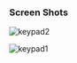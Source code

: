### Screen Shots

![keypad2](https://user-images.githubusercontent.com/59025659/95972051-a976b600-0e1a-11eb-8247-e1b9b151960d.JPG)

![keypad1](https://user-images.githubusercontent.com/59025659/95972058-ab407980-0e1a-11eb-809f-5fa257f802f5.png)
